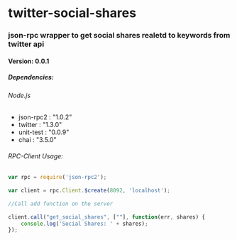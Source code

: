 # twitter-social-shares
### json-rpc wrapper to get social shares realetd to keywords from twitter api
#### Version: 0.0.1
##### Dependencies:

###### Node.js

* json-rpc2 : "1.0.2"
* twitter : "1.3.0"
* unit-test : "0.0.9"
* chai : "3.5.0"

###### RPC-Client Usage:


```javascript
var rpc = require('json-rpc2');
 
var client = rpc.Client.$create(8092, 'localhost');
 
//Call add function on the server 
 
client.call("get_social_shares", [""], function(err, shares) {
    console.log('Social Shares: ' + shares);
});

```

